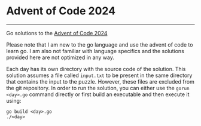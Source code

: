 # Advent of Code 2024

---

Go solutions to the [Advent of Code 2024](https://adventofcode.com/2024)

Please note that I am new to the go language and use the advent of code to learn go.
I am also not familiar with language specifics and the solutions provided here are not optimized in any way.

Each day has its own directory with the source code of the solution.
This solution assumes a file called `input.txt` to be present in the same directory that contains the input to the puzzle.
However, these files are excluded from the git repository.
In order to run the solution, you can either use the `gorun <day>.go` command directly or first build an executable and then execute it using:

```shell
go build <day>.go
./<day>
```
